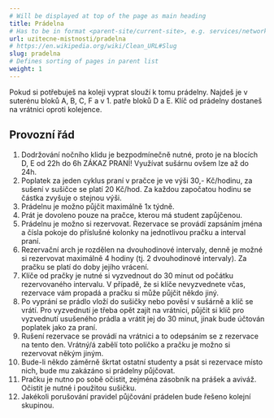 ```yaml
---
# Will be displayed at top of the page as main heading
title: Prádelna
# Has to be in format <parent-site/current-site>, e.g. services/network (notice missing slash at the beginning)
url: uzitecne-mistnosti/pradelna
# https://en.wikipedia.org/wiki/Clean_URL#Slug
slug: pradelna
# Defines sorting of pages in parent list
weight: 1
---
```


Pokud si potřebuješ na koleji vyprat slouží k tomu prádelny. Najdeš je v suterénu bloků A, B, C, F a v 1. patře bloků D a E. Klíč od prádelny dostaneš na vrátnici oproti kolejence.

## Provozní řád

1. Dodržování nočního klidu je bezpodmínečně nutné, proto je na blocích D, E od 22h do 6h ZÁKAZ PRANÍ! Využívat sušárnu ovšem lze až do 24h.
2. Poplatek za jeden cyklus praní v pračce je ve výši 30,- Kč/hodinu, za sušení v sušičce se platí 20 Kč/hod. Za každou započatou hodinu se částka zvyšuje o stejnou výši.
3. Prádelnu je možno půjčit maximálně 1x týdně.
4. Prát je dovoleno pouze na pračce, kterou má student zapůjčenou.
5. Prádelnu je možno si rezervovat. Rezervace se provádí zapsáním jména a čísla pokoje do příslušné kolonky na jednotlivou pračku a interval praní.
6. Rezervační arch je rozdělen na dvouhodinové intervaly, denně je možné si rezervovat maximálně 4 hodiny (tj. 2 dvouhodinové intervaly). Za pračku se platí do doby jejího vrácení.
7. Klíče od pračky je nutné si vyzvednout do 30 minut od počátku rezervovaného intervalu. V případě, že si klíče nevyzvednete včas, rezervace vám propadá a pračku si může půjčit někdo jiný.
8. Po vyprání se prádlo vloží do sušičky nebo pověsí v sušárně a klíč se vrátí. Pro vyzvednutí je třeba opět zajít na vrátnici, půjčit si klíč pro vyzvednutí usušeného prádla a vrátit jej do 30 minut, jinak bude účtován poplatek jako za praní.
9. Rušení rezervace se provádí na vrátnici a to odepsáním se z rezervace na tento den. Vrátný/á zabělí toto políčko a pračku je možno si rezervovat někým jiným.
10. Bude-li někdo záměrně škrtat ostatní studenty a psát si rezervace místo nich, bude mu zakázáno si prádelny půjčovat.
11. Pračku je nutno po sobě očistit, zejména zásobník na prášek a aviváž. Očistit je nutné i použitou sušičku.
12. Jakékoli porušování pravidel půjčování prádelen bude řešeno kolejní skupinou.
